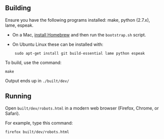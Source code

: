 Building
--------

Ensure you have the following programs installed: make, python (2.7.x), lame, espeak.

 * On a Mac, [install Homebrew](http://brew.sh/) and then run the `bootstrap.sh` script.
 * On Ubuntu Linux these can be installed with:

        sudo apt-get install git build-essential lame python espeak

To build, use the command:

    make

Output ends up in `./built/dev/`

Running
-------

Open `built/dev/robots.html` in a modern web browser (Firefox, Chrome, or Safari).

For example, type this command:

    firefox built/dev/robots.html


